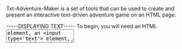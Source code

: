 Txt-Adventure-Maker is a set of tools that can be used to create and present an interactive text-driven adventure game on an HTML page.

-----DISPLAYING TEXT-----
To begin, you will need an HTML <textarea> element, an <input type='text'> element, this module and your wits.

The module provids a 'display' object. It is created like this:
    
    var myDisplay = new Display(inElement, outElement);

where inElement and outElement are the above-mentioned HTML elements.    



Text can be displayed in your <textarea> element using the display object's print method: 

    myDisplay.print(text, speed[, callback]);

the 'text' parameter is the string to be displayed and 'speed' is the rate at which it will be displayed in MILLISECONDS (char by char). The optional callback parameter specifies a function to be run after the completion of the text display.

       

-----CREATING SCENES-----
Scenes are the content holders of your story. Think of them like the scenes of a movie.

Create a scene like this:

    var myScene = new Scene(text[, key]);

the 'text' parameter is a string the holds the text content of the scene. This will be displayed when the scene is passed to a 'Director' object (we'll get to this shortly), and subsequently the 'Display' object.

the optional 'key' parameter changes the behavior of a scene so that the user can only progress to it by entering the correct keyword intothe <input type='text'> area. If no key is provided, a scene will immediately move to the next scene after completion.

scenes are implemented as elements of a linked-list tied together to form a larger plot using the addNext(scene) method of any scene:

    var sceneOne = new scene('This is scene one!');
    var sceneTwo = new scene('Scene two now!', 'go to scene two');
    
    sceneOne.addNext(sceneTwo);

Some pointers:
    A single scene can be linked to any number of other scenes to allow for branching plotlines.
    If no key is provided to a scene, that scene will run immediately after the previously linked scene completes.


-----THE DIRECTOR OBJECT-----
The 'director' object manages your story by advancing through your list of scenes, reacting to user input, and telling the display object what to show to the user.

The director object takes two parameters, the FIRST scene in your story and a display object. Create it like this:

    var myDirector = new Director(sceneOne, myDisplay);

the runStory() method of the director object kicks off the story and loops until the story is finished, taking input when necessary and displaying scene content when necessary.

    myDirector.runStory();





        
